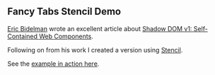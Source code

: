 ## Fancy Tabs Stencil Demo

[Eric Bidelman](https://developers.google.com/web/resources/contributors/ericbidelman) wrote an excellent article about [Shadow DOM v1: Self-Contained Web Components](https://developers.google.com/web/fundamentals/web-components/shadowdom).

Following on from his work I created a version using [Stencil](https://stenciljs.com/).

See the [example in action here](https://jagreehal.github.io/fancy-tabs-stencil-demo/).
